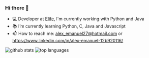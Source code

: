 ### Hi there 👋

- :computer: Developer at [Elife](https://elife.com.br/), I'm currently working with Python and Java
- :books: I’m currently learning Python, C, Java and Javascript
- 📫 How to reach me: alex_emanuel27@hotmail.com or https://www.linkedin.com/in/alex-emanuel-12b920116/

![github stats](https://github-readme-stats.vercel.app/api?username=alexemanuel27&show_icons=true&hide_title=true&compact=true)
![top languages](https://github-readme-stats.vercel.app/api/top-langs/?username=alexemanuel27&compact=true)


<!--
**alexsouza27/alexsouza27** is a ✨ _special_ ✨ repository because its `README.md` (this file) appears on your GitHub profile.



Here are some ideas to get you started:

- 🔭 I’m currently working on ...

- 👯 I’m looking to collaborate on ...
- 🤔 I’m looking for help with ...
- 💬 Ask me about ...

- 😄 Pronouns: ...
- ⚡ Fun fact: ...
-->

